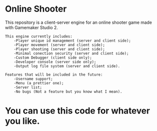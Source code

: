 # Online Shooter

This repository is a client-server engine for an online shooter game made with Gamemaker Studio 2.
 
	This engine currently includes:
		-Player unique id management (server and client side);
		-Player movement (server and client side);
		-Player shooting (server and client side);
		-Minimal conection security (server and client side);
		-Custom Debugger (client side only);
		-Developer console (server side only);
		-Output log file system (server and client side).
 
	Features that will be included in the future:
		-Username support;
		-Menu (a prettier one);
		-Server list;
		-No bugs (Not a feature but you know what I mean).

# You can use this code for whatever you like.
